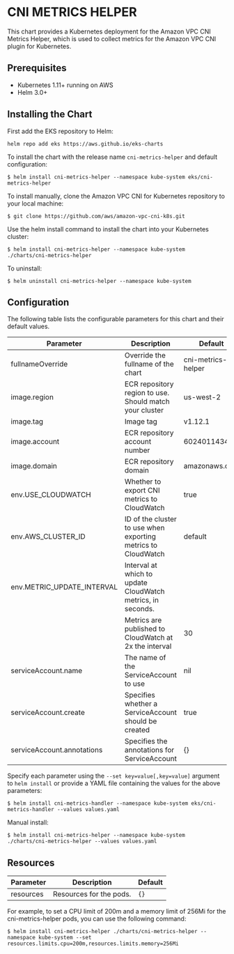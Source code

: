 # CNI METRICS HELPER

This chart provides a Kubernetes deployment for the Amazon VPC CNI Metrics Helper, which is used to collect metrics for the Amazon VPC CNI plugin for Kubernetes.

## Prerequisites

- Kubernetes 1.11+ running on AWS
- Helm 3.0+

## Installing the Chart

First add the EKS repository to Helm:

```shell
helm repo add eks https://aws.github.io/eks-charts
```

To install the chart with the release name `cni-metrics-helper` and default configuration:

```shell
$ helm install cni-metrics-helper --namespace kube-system eks/cni-metrics-helper
```

To install manually, clone the Amazon VPC CNI for Kubernetes repository to your local machine:

```shell
$ git clone https://github.com/aws/amazon-vpc-cni-k8s.git
```

Use the helm install command to install the chart into your Kubernetes cluster:

```shell
$ helm install cni-metrics-helper --namespace kube-system ./charts/cni-metrics-helper
```

To uninstall:

```shell
$ helm uninstall cni-metrics-helper --namespace kube-system
```

## Configuration

The following table lists the configurable parameters for this chart and their default values.

| Parameter                  | Description                                                   | Default            |
|----------------------------|---------------------------------------------------------------|--------------------|
| fullnameOverride           | Override the fullname of the chart                            | cni-metrics-helper |
| image.region               | ECR repository region to use. Should match your cluster       | us-west-2          |
| image.tag                  | Image tag                                                     | v1.12.1            |
| image.account              | ECR repository account number                                 | 602401143452       |
| image.domain               | ECR repository domain                                         | amazonaws.com      |
| env.USE_CLOUDWATCH         | Whether to export CNI metrics to CloudWatch                   | true               |
| env.AWS_CLUSTER_ID         | ID of the cluster to use when exporting metrics to CloudWatch | default            |
| env.METRIC_UPDATE_INTERVAL | Interval at which to update CloudWatch metrics, in seconds.   |                    |
|                            | Metrics are published to CloudWatch at 2x the interval        | 30                 |
| serviceAccount.name        | The name of the ServiceAccount to use                         | nil                |
| serviceAccount.create      | Specifies whether a ServiceAccount should be created          | true               |
| serviceAccount.annotations | Specifies the annotations for ServiceAccount                  | {}                 |

Specify each parameter using the `--set key=value[,key=value]` argument to `helm install` or provide a YAML file containing the values for the above parameters:

```shell
$ helm install cni-metrics-handler --namespace kube-system eks/cni-metrics-handler --values values.yaml
```

Manual install:
```shell
$ helm install cni-metrics-helper --namespace kube-system ./charts/cni-metrics-helper --values values.yaml
```

## Resources

| Parameter                 | Description                                    | Default |
|---------------------------|------------------------------------------------|---------|
|    resources              | Resources for the pods.                        |   `{}`  |

For example, to set a CPU limit of 200m and a memory limit of 256Mi for the cni-metrics-helper pods, you can use the following command:

```shell
$ helm install cni-metrics-helper ./charts/cni-metrics-helper --namespace kube-system --set resources.limits.cpu=200m,resources.limits.memory=256Mi
```
